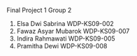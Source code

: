 Final Project 1 Group 2

1. Elsa Dwi Sabrina        WDP-KS09-002
2. Fawaz Asyar Mubarok     WDP-KS09-007
3. Indira Rahmawati        WDP-KS09-005
4. Pramitha Dewi           WDP-KS09-008 
